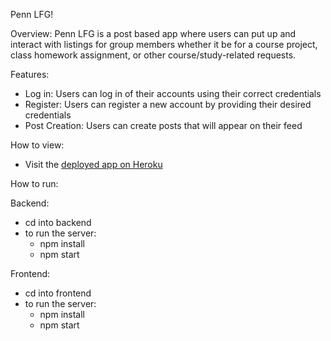 Penn LFG!

Overview:
Penn LFG is a post based app where users can put up and interact with listings for group members whether it be for a course project, class homework assignment, or other course/study-related requests.

Features: 
- Log in: Users can log in of their accounts using their correct credentials 
- Register: Users can register a new account by providing their desired credentials
- Post Creation: Users can create posts that will appear on their feed

How to view:
- Visit the [deployed app on Heroku](https://penn-lfg-83d73b36926c.herokuapp.com/)

How to run:

Backend: 
- cd into backend 
- to run the server: 
    - npm install 
    - npm start

Frontend: 
- cd into frontend 
- to run the server: 
    - npm install 
    - npm start
